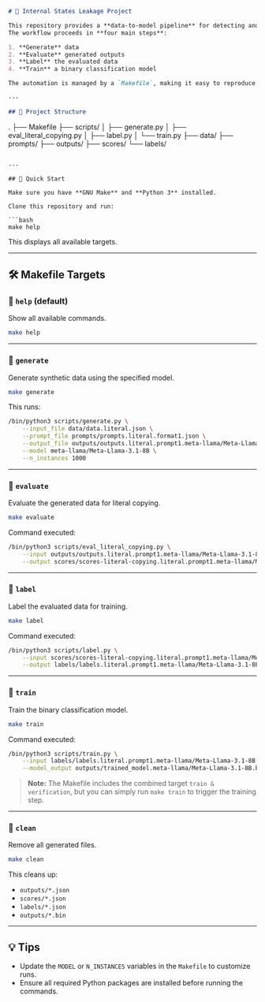 ```markdown
# 🧩 Internal States Leakage Project

This repository provides a **data-to-model pipeline** for detecting and training on internal state leakage.  
The workflow proceeds in **four main steps**:

1. **Generate** data  
2. **Evaluate** generated outputs  
3. **Label** the evaluated data  
4. **Train** a binary classification model

The automation is managed by a `Makefile`, making it easy to reproduce the entire process.

---

## 📂 Project Structure

```

.
├── Makefile
├── scripts/
│   ├── generate.py
│   ├── eval\_literal\_copying.py
│   ├── label.py
│   └── train.py
├── data/
├── prompts/
├── outputs/
├── scores/
└── labels/

````

---

## 🚀 Quick Start

Make sure you have **GNU Make** and **Python 3** installed.

Clone this repository and run:

```bash
make help
````

This displays all available targets.

---

## 🛠️ Makefile Targets

### 🔹 `help` (default)

Show all available commands.

```bash
make help
```

---

### 🔹 `generate`

Generate synthetic data using the specified model.

```bash
make generate
```

This runs:

```bash
/bin/python3 scripts/generate.py \
    --input_file data/data.literal.json \
    --prompt_file prompts/prompts.literal.format1.json \
    --output_file outputs/outputs.literal.prompt1.meta-llama/Meta-Llama-3.1-8B.greedy.json \
    --model meta-llama/Meta-Llama-3.1-8B \
    --n_instances 1000
```

---

### 🔹 `evaluate`

Evaluate the generated data for literal copying.

```bash
make evaluate
```

Command executed:

```bash
/bin/python3 scripts/eval_literal_copying.py \
    --input outputs/outputs.literal.prompt1.meta-llama/Meta-Llama-3.1-8B.greedy.json \
    --output scores/scores-literal-copying.literal.prompt1.meta-llama/Meta-Llama-3.1-8B.greedy.json
```

---

### 🔹 `label`

Label the evaluated data for training.

```bash
make label
```

Command executed:

```bash
/bin/python3 scripts/label.py \
    --input scores/scores-literal-copying.literal.prompt1.meta-llama/Meta-Llama-3.1-8B.greedy.json \
    --output labels/labels.literal.prompt1.meta-llama/Meta-Llama-3.1-8B.json
```

---

### 🔹 `train`

Train the binary classification model.

```bash
make train
```

Command executed:

```bash
/bin/python3 scripts/train.py \
    --input labels/labels.literal.prompt1.meta-llama/Meta-Llama-3.1-8B.json \
    --model_output outputs/trained_model.meta-llama/Meta-Llama-3.1-8B.bin
```

> **Note:** The Makefile includes the combined target `train & verification`,
> but you can simply run `make train` to trigger the training step.

---

### 🔹 `clean`

Remove all generated files.

```bash
make clean
```

This cleans up:

* `outputs/*.json`
* `scores/*.json`
* `labels/*.json`
* `outputs/*.bin`

---

## 💡 Tips

* Update the `MODEL` or `N_INSTANCES` variables in the `Makefile` to customize runs.
* Ensure all required Python packages are installed before running the commands.


```
```
